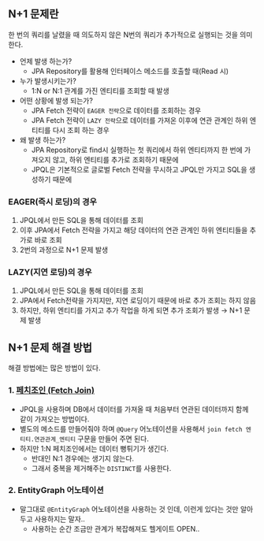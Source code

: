 ## N+1 문제란

한 번의 쿼리를 날렸을 때 의도하지 않은 N번의 쿼리가 추가적으로 실행되는 것을 의미한다.

- 언제 발생 하는가?
    - JPA Repository를 활용해 인터페이스 메소드를 호출할 때(Read 시)
- 누가 발생시키는가?
    - 1:N or N:1 관계를 가진 엔티티를 조회할 때 발생
- 어떤 상황에 발생 되는가?
    - JPA Fetch 전략이 `EAGER 전략`으로 데이터를 조회하는 경우
    - JPA Fetch 전략이 `LAZY 전략`으로 데이터를 가져온 이후에 연관 관계인 하위 엔티티를 다시 조회 하는 경우
- 왜 발생 하는가?
    - JPA Repository로 find시 실행하는 첫 쿼리에서 하위 엔티티까지 한 번에 가져오지 않고, 하위 엔티티를 추가로 조회하기 때문에
    - JPQL은 기본적으로 글로벌 Fetch 전략을 무시하고 JPQL만 가지고 SQL을 생성하기 때문에

### EAGER(즉시 로딩)의 경우

1. JPQL에서 만든 SQL을 통해 데이터를 조회
2. 이후 JPA에서 Fetch 전략을 가지고 해당 데이터의 연관 관계인 하위 엔티티들을 추가로 바로 조회
3. 2번의 과정으로 N+1 문제 발생

### LAZY(지연 로딩)의 경우

1. JPQL에서 만든 SQL을 통해 데이터를 조회
2. JPA에서 Fetch전략을 가지지만, 지연 로딩이기 때문에 바로 추가 조회는 하지 않음
3. 하지만, 하위 엔티티를 가지고 추가 작업을 하게 되면 추가 조회가 발생 → N+1 문제 발생

## N+1 문제 해결 방법

해결 방법에는 많은 방법이 있다.

### 1. [페치조인 (Fetch Join)](https://github.com/hongxeob/TIL/blob/main/JPA/JPQL%20%ED%8E%98%EC%B9%98%EC%A1%B0%EC%9D%B8.md)

- JPQL을 사용하며 DB에서 데이터를 가져올 때 처음부터 연관된 데이터까지 함께 같이 가져오는 방법이다.
- 별도의 메소드를 만들어줘야 하며 `@Query` 어노테이션을 사용해서 `join fetch 엔티티.연관관계_엔티티` 구문을 만들어 주면 된다.
- 하지만 1:N 페치조인에서는 데이터 뻥튀기가 생긴다.
    - 반대인 N:1 경우에는 생기지 않는다.
    - 그래서 중복을 제거해주는 `DISTINCT`를 사용한다.

### 2. EntityGraph 어노테이션

- 말그대로 `@EntityGraph` 어노테이션을 사용하는 것 인데, 이런게 있다는 것만 알아두고 사용하지는 말자..
    - 사용하는 순간 조금만 관계가 복잡해져도 헬게이트 OPEN..